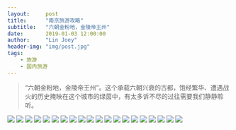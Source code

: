 ```yaml
---
layout:     post
title:      "南京旅游攻略"
subtitle:   "六朝金粉地，金陵帝王州"
date:       2019-01-03 12:00:00
author:     "Lin Joey"
header-img: "img/post.jpg"
tags:
    - 旅游
    - 国内旅游
---
```

>“六朝金粉地，金陵帝王州”。这个承载六朝兴衰的古都，饱经繁华、遭遇战火的历史掩映在这个城市的绿茵中，有太多诉不尽的过往需要我们静静聆听。

![](https://linjoey-image.oss-cn-beijing.aliyuncs.com/我是驴友-南京旅游攻略_页面_01.jpg)
![](https://linjoey-image.oss-cn-beijing.aliyuncs.com/我是驴友-南京旅游攻略_页面_02.jpg)
![](https://linjoey-image.oss-cn-beijing.aliyuncs.com/我是驴友-南京旅游攻略_页面_03.jpg)
![](https://linjoey-image.oss-cn-beijing.aliyuncs.com/我是驴友-南京旅游攻略_页面_04.jpg)
![](https://linjoey-image.oss-cn-beijing.aliyuncs.com/我是驴友-南京旅游攻略_页面_05.jpg)
![](https://linjoey-image.oss-cn-beijing.aliyuncs.com/我是驴友-南京旅游攻略_页面_06.jpg)
![](https://linjoey-image.oss-cn-beijing.aliyuncs.com/我是驴友-南京旅游攻略_页面_07.jpg)
![](https://linjoey-image.oss-cn-beijing.aliyuncs.com/我是驴友-南京旅游攻略_页面_08.jpg)
![](https://linjoey-image.oss-cn-beijing.aliyuncs.com/我是驴友-南京旅游攻略_页面_09.jpg)
![](https://linjoey-image.oss-cn-beijing.aliyuncs.com/我是驴友-南京旅游攻略_页面_10.jpg)
![](https://linjoey-image.oss-cn-beijing.aliyuncs.com/我是驴友-南京旅游攻略_页面_11.jpg)
![](https://linjoey-image.oss-cn-beijing.aliyuncs.com/我是驴友-南京旅游攻略_页面_12.jpg)
![](https://linjoey-image.oss-cn-beijing.aliyuncs.com/我是驴友-南京旅游攻略_页面_13.jpg)
![](https://linjoey-image.oss-cn-beijing.aliyuncs.com/我是驴友-南京旅游攻略_页面_14.jpg)
![](https://linjoey-image.oss-cn-beijing.aliyuncs.com/我是驴友-南京旅游攻略_页面_15.jpg)
![](https://linjoey-image.oss-cn-beijing.aliyuncs.com/我是驴友-南京旅游攻略_页面_16.jpg)
![](https://linjoey-image.oss-cn-beijing.aliyuncs.com/我是驴友-南京旅游攻略_页面_17.jpg)
![](https://linjoey-image.oss-cn-beijing.aliyuncs.com/我是驴友-南京旅游攻略_页面_18.jpg)
![](https://linjoey-image.oss-cn-beijing.aliyuncs.com/我是驴友-南京旅游攻略_页面_19.jpg)
![](https://linjoey-image.oss-cn-beijing.aliyuncs.com/我是驴友-南京旅游攻略_页面_20.jpg)
